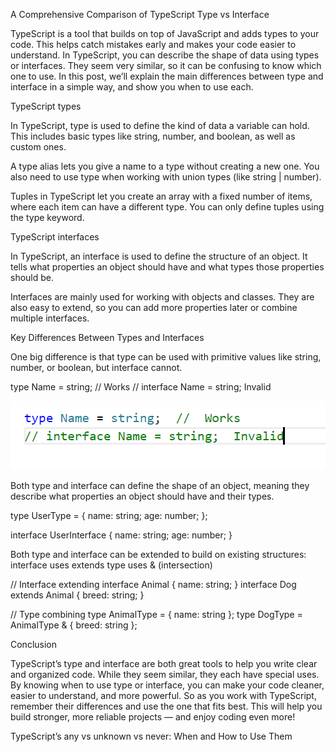 
A Comprehensive Comparison of TypeScript Type vs Interface

TypeScript is a tool that builds on top of JavaScript and adds types to your code. This helps catch mistakes early and makes your code easier to understand. In TypeScript, you can describe the shape of data using types or interfaces. They seem very similar, so it can be confusing to know which one to use. In this post, we’ll explain the main differences between type and interface in a simple way, and show you when to use each.

TypeScript types

In TypeScript, type is used to define the kind of data a variable can hold. This includes basic types like string, number, and boolean, as well as custom ones.

A type alias lets you give a name to a type without creating a new one. You also need to use type when working with union types (like string | number).

Tuples in TypeScript let you create an array with a fixed number of items, where each item can have a different type. You can only define tuples using the type keyword.

TypeScript interfaces

In TypeScript, an interface is used to define the structure of an object. It tells what properties an object should have and what types those properties should be.

Interfaces are mainly used for working with objects and classes. They are also easy to extend, so you can add more properties later or combine multiple interfaces.


Key Differences Between Types and Interfaces

One big difference is that type can be used with primitive values like string, number, or boolean, but interface cannot.

type Name = string;  //  Works
// interface Name = string;  Invalid

![Screenshot](./pb-1.PNG)

Both type and interface can define the shape of an object, meaning they describe what properties an object should have and their types.

type UserType = {
  name: string;
  age: number;
};

interface UserInterface {
  name: string;
  age: number;
}

Both type and interface can be extended to build on existing structures:
interface uses extends
type uses & (intersection)

// Interface extending
interface Animal {
  name: string;
}
interface Dog extends Animal {
  breed: string;
}

// Type combining
type AnimalType = { name: string };
type DogType = AnimalType & { breed: string };

Conclusion

TypeScript’s type and interface are both great tools to help you write clear and organized code. While they seem similar, they each have special uses.
By knowing when to use type or interface, you can make your code cleaner, easier to understand, and more powerful.
So as you work with TypeScript, remember their differences and use the one that fits best. This will help you build stronger, more reliable projects — and enjoy coding even more! 




TypeScript’s any vs unknown vs never: When and How to Use Them

